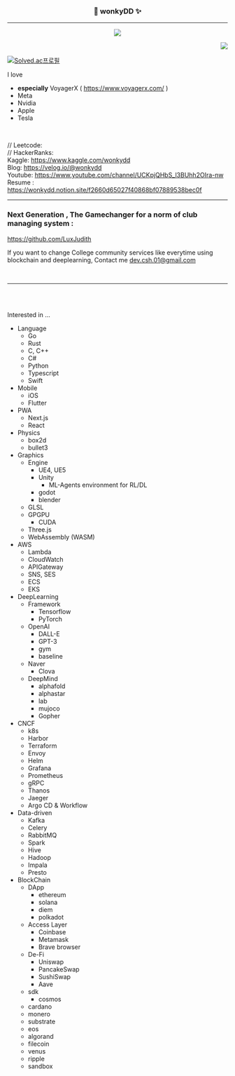 

<div align="center">
  

  
  ### 🍰 wonkyDD ✨ 
  
  ---
  <!-- <a href="https://www.hanyang.ac.kr/"><img src="https://img.shields.io/badge/Hanyang Univ-004c86?style=flat-square&logo=Twitter&logoColor=white"/></a> -->
  <a href="https://velog.io/@wonkydd"><img src="https://img.shields.io/badge/wonkydd-3DDC84?style=flat-square&logo=Velog&logoColor=white"/></a>
  <!-- <a href="https://solved.ac/bekpshsc01"><img src="http://mazassumnida.wtf/api/mini/generate_badge?boj=bekpshsc01"/></a> -->


  <img align="right" src="https://github-readme-stats.vercel.app/api/top-langs/?username=wonkyDD&theme=dracula&exclude_repo=Computer-Science-Engineering&layout=compact&langs_count=10"/>
  <br>
 
</div>


[![Solved.ac프로필](http://mazassumnida.wtf/api/v2/generate_badge?boj=bekpshsc01)](https://solved.ac/bekpshsc01)
<!-- <div style="color: yellow"> asdf </div>-->


I love 
- **especially** VoyagerX ( https://www.voyagerx.com/ )  
- Meta  
- Nvidia  
- Apple   
- Tesla

<br>


// Leetcode:      
// HackerRanks:    
Kaggle: https://www.kaggle.com/wonkydd     
Blog: https://velog.io/@wonkydd  
Youtube: https://www.youtube.com/channel/UCKpjQHbS_l3BUhh2OIra-nw  
Resume : https://wonkydd.notion.site/f2660d65027f40868bf07889538bec0f

---


### Next Generation , The Gamechanger for a norm of club managing system :   
https://github.com/LuxJudith

If you want to change College community services like everytime using blockchain and deeplearning,
Contact me dev.csh.01@gmail.com

<br>

---
<br>




<br>


Interested in ...


- Language
  - Go
  - Rust
  - C, C++
  - C#
  - Python
  - Typescript
  - Swift
- Mobile
  - iOS
  - Flutter
- PWA
  - Next.js
  - React
- Physics
  - box2d
  - bullet3
- Graphics
  - Engine
    - UE4, UE5
    - Unity
      - ML-Agents environment for RL/DL
    - godot
    - blender
  - GLSL
  - GPGPU
    - CUDA
  - Three.js
  - WebAssembly (WASM)
- AWS
  - Lambda
  - CloudWatch
  - APIGateway
  - SNS, SES
  - ECS
  - EKS
- DeepLearning
  - Framework
    - Tensorflow
    - PyTorch
  - OpenAI
    - DALL-E
    - GPT-3
    - gym
    - baseline
  - Naver
    - Clova
  - DeepMind
    - alphafold
    - alphastar
    - lab
    - mujoco
    - Gopher
- CNCF
  - k8s
  - Harbor
  - Terraform
  - Envoy
  - Helm
  - Grafana
  - Prometheus
  - gRPC
  - Thanos
  - Jaeger
  - Argo CD & Workflow
- Data-driven
  - Kafka
  - Celery
  - RabbitMQ
  - Spark
  - Hive
  - Hadoop
  - Impala
  - Presto
- BlockChain
  - DApp
    - ethereum
    - solana
    - diem
    - polkadot
  - Access Layer
    - Coinbase
    - Metamask
    - Brave browser
  - De-Fi
    - Uniswap
    - PancakeSwap
    - SushiSwap
    - Aave
  - sdk
    - cosmos
  - cardano
  - monero
  - substrate
  - eos
  - algorand
  - filecoin
  - venus
  - ripple
  - sandbox

<br>

